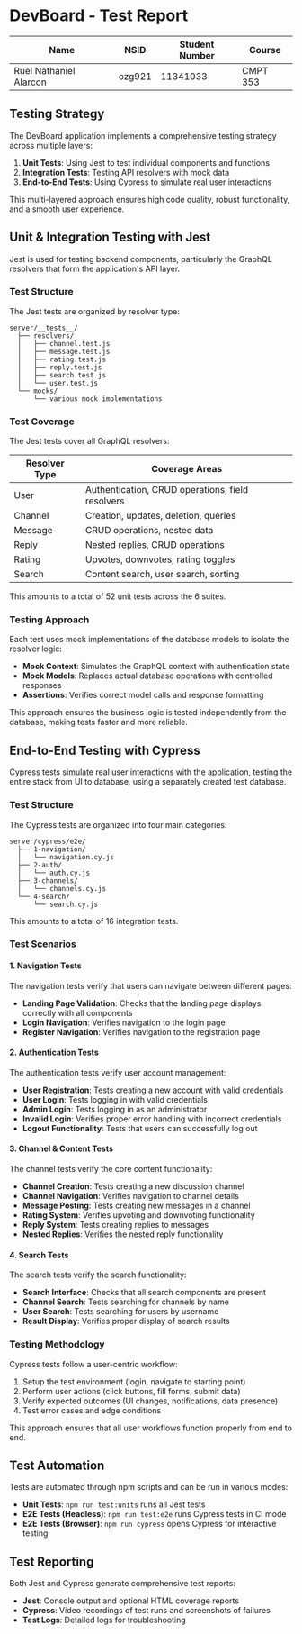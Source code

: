 # DevBoard - Test Report

| Name                   | NSID   | Student Number | Course   |
|------------------------|--------|----------------|----------|
| Ruel Nathaniel Alarcon | ozg921 | 11341033       | CMPT 353 |

## Testing Strategy

The DevBoard application implements a comprehensive testing strategy across multiple layers:

1. **Unit Tests**: Using Jest to test individual components and functions
2. **Integration Tests**: Testing API resolvers with mock data
3. **End-to-End Tests**: Using Cypress to simulate real user interactions

This multi-layered approach ensures high code quality, robust functionality, and a smooth user experience.

## Unit & Integration Testing with Jest

Jest is used for testing backend components, particularly the GraphQL resolvers that form the application's API layer.

### Test Structure

The Jest tests are organized by resolver type:

```
server/__tests__/
  ├── resolvers/
  │   ├── channel.test.js
  │   ├── message.test.js
  │   ├── rating.test.js
  │   ├── reply.test.js
  │   ├── search.test.js
  │   └── user.test.js
  └── mocks/
      └── various mock implementations
```

### Test Coverage

The Jest tests cover all GraphQL resolvers:

| Resolver Type | Coverage Areas |
|---------------|----------------|
| User          | Authentication, CRUD operations, field resolvers |
| Channel       | Creation, updates, deletion, queries |
| Message       | CRUD operations, nested data |
| Reply         | Nested replies, CRUD operations |
| Rating        | Upvotes, downvotes, rating toggles |
| Search        | Content search, user search, sorting |

This amounts to a total of 52 unit tests across the 6 suites.

### Testing Approach

Each test uses mock implementations of the database models to isolate the resolver logic:

- **Mock Context**: Simulates the GraphQL context with authentication state
- **Mock Models**: Replaces actual database operations with controlled responses
- **Assertions**: Verifies correct model calls and response formatting

This approach ensures the business logic is tested independently from the database, making tests faster and more reliable.

## End-to-End Testing with Cypress

Cypress tests simulate real user interactions with the application, testing the entire stack from UI to database, using a separately created test database.

### Test Structure

The Cypress tests are organized into four main categories:

```
server/cypress/e2e/
  ├── 1-navigation/
  │   └── navigation.cy.js
  ├── 2-auth/
  │   └── auth.cy.js
  ├── 3-channels/
  │   └── channels.cy.js
  └── 4-search/
      └── search.cy.js
```

This amounts to a total of 16 integration tests.

### Test Scenarios

#### 1. Navigation Tests

The navigation tests verify that users can navigate between different pages:

- **Landing Page Validation**: Checks that the landing page displays correctly with all components
- **Login Navigation**: Verifies navigation to the login page
- **Register Navigation**: Verifies navigation to the registration page

#### 2. Authentication Tests

The authentication tests verify user account management:

- **User Registration**: Tests creating a new account with valid credentials
- **User Login**: Tests logging in with valid credentials
- **Admin Login**: Tests logging in as an administrator
- **Invalid Login**: Verifies proper error handling with incorrect credentials
- **Logout Functionality**: Tests that users can successfully log out

#### 3. Channel & Content Tests

The channel tests verify the core content functionality:

- **Channel Creation**: Tests creating a new discussion channel
- **Channel Navigation**: Verifies navigation to channel details
- **Message Posting**: Tests creating new messages in a channel
- **Rating System**: Verifies upvoting and downvoting functionality
- **Reply System**: Tests creating replies to messages
- **Nested Replies**: Verifies the nested reply functionality

#### 4. Search Tests

The search tests verify the search functionality:

- **Search Interface**: Checks that all search components are present
- **Channel Search**: Tests searching for channels by name
- **User Search**: Tests searching for users by username
- **Result Display**: Verifies proper display of search results

### Testing Methodology

Cypress tests follow a user-centric workflow:

1. Setup the test environment (login, navigate to starting point)
2. Perform user actions (click buttons, fill forms, submit data)
3. Verify expected outcomes (UI changes, notifications, data presence)
4. Test error cases and edge conditions

This approach ensures that all user workflows function properly from end to end.

## Test Automation

Tests are automated through npm scripts and can be run in various modes:

- **Unit Tests**: `npm run test:units` runs all Jest tests
- **E2E Tests (Headless)**: `npm run test:e2e` runs Cypress tests in CI mode
- **E2E Tests (Browser)**: `npm run cypress` opens Cypress for interactive testing

## Test Reporting

Both Jest and Cypress generate comprehensive test reports:

- **Jest**: Console output and optional HTML coverage reports
- **Cypress**: Video recordings of test runs and screenshots of failures
- **Test Logs**: Detailed logs for troubleshooting